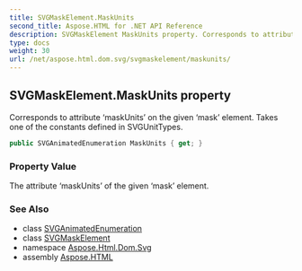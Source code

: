 ```yaml
---
title: SVGMaskElement.MaskUnits
second_title: Aspose.HTML for .NET API Reference
description: SVGMaskElement MaskUnits property. Corresponds to attribute maskUnits on the given mask element. Takes one of the constants defined in SVGUnitTypes
type: docs
weight: 30
url: /net/aspose.html.dom.svg/svgmaskelement/maskunits/
---
```

## SVGMaskElement.MaskUnits property

Corresponds to attribute ‘maskUnits’ on the given ‘mask’ element. Takes one of the constants defined in SVGUnitTypes.

```csharp
public SVGAnimatedEnumeration MaskUnits { get; }
```

### Property Value

The attribute ‘maskUnits’ of the given ‘mask’ element.

### See Also

* class [SVGAnimatedEnumeration](../../../aspose.html.dom.svg.datatypes/svganimatedenumeration/)
* class [SVGMaskElement](../)
* namespace [Aspose.Html.Dom.Svg](../../../aspose.html.dom.svg/)
* assembly [Aspose.HTML](../../../)
